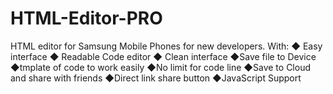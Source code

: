 # HTML-Editor-PRO
HTML editor for Samsung Mobile Phones for new developers. With: ◆ Easy interface ◆ Readable Code editor ◆ Clean interface 
◆Save file to Device 
◆tmplate of code to work easily
◆No limit for code line
◆Save to Cloud and share with friends
◆Direct link share button
◆JavaScript Support

